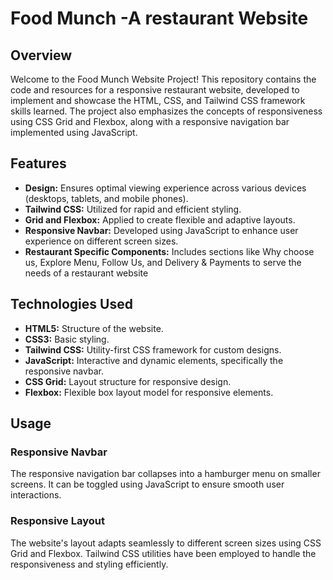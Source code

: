 
# Food Munch -A restaurant Website





## Overview
Welcome to the Food Munch Website Project! This repository contains the code and resources for a responsive restaurant website, developed to implement and showcase the HTML, CSS, and Tailwind CSS framework skills learned. The project also emphasizes the concepts of responsiveness using CSS Grid and Flexbox, along with a responsive navigation bar implemented using JavaScript.
## Features

- **Design:** Ensures optimal viewing experience across various devices (desktops, tablets, and mobile phones). 
- **Tailwind CSS:** Utilized for rapid and efficient styling. 
- **Grid and Flexbox:** Applied to create flexible and adaptive layouts. 
- **Responsive Navbar:** Developed using JavaScript to enhance user experience on different screen sizes. 
- **Restaurant Specific Components:** Includes sections like Why choose us, Explore Menu, Follow Us, and Delivery & Payments to serve the needs of a restaurant website
## Technologies Used

- **HTML5:** Structure of the website.
- **CSS3:** Basic styling.
- **Tailwind CSS:** Utility-first CSS framework for custom designs.
- **JavaScript:** Interactive and dynamic elements, specifically the responsive navbar.
- **CSS Grid:** Layout structure for responsive design.
- **Flexbox:** Flexible box layout model for responsive elements.
## Usage

### Responsive Navbar
The responsive navigation bar collapses into a hamburger menu on smaller screens. It can be toggled using JavaScript to ensure smooth user interactions.

### Responsive Layout
The website's layout adapts seamlessly to different screen sizes using CSS Grid and Flexbox. Tailwind CSS utilities have been employed to handle the responsiveness and styling efficiently.



